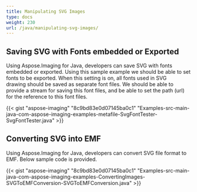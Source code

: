 ```yaml
---
title: Manipulating SVG Images
type: docs
weight: 230
url: /java/manipulating-svg-images/
---
```


## **Saving SVG with Fonts embedded or Exported**
Using Aspose.Imaging for Java, developers can save SVG with fonts embedded or exported. Using this sample example we should be able to set fonts to be exported. When this setting is on, all fonts used in SVG drawing should be saved as separate font files. We should be able to provide a stream for saving this font files, and be able to set the path (url) for the reference to this font files.

{{< gist "aspose-imaging" "8c9bd83e0d07145ba0c1" "Examples-src-main-java-com-aspose-imaging-examples-metafile-SvgFontTester-SvgFontTester.java" >}}
## **Converting SVG into EMF**
Using Aspose.Imaging for Java, developers can convert SVG file format to EMF. Below sample code is provided.

{{< gist "aspose-imaging" "8c9bd83e0d07145ba0c1" "Examples-src-main-java-com-aspose-imaging-examples-ConvertingImages-SVGToEMFConversion-SVGToEMFConversion.java" >}}
